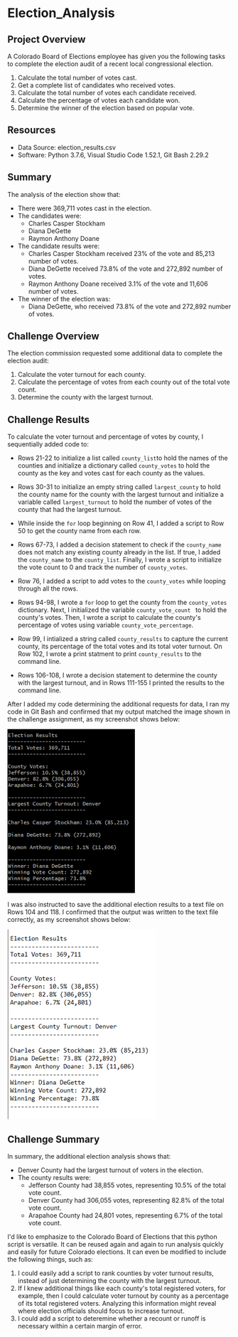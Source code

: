 # Election_Analysis

## Project Overview
A Colorado Board of Elections employee has given you the following tasks to complete the election audit of a recent local congressional election.

1. Calculate the total number of votes cast.
2. Get a complete list of candidates who received votes.
3. Calculate the total number of votes each candidate received.
4. Calculate the percentage of votes each candidate won.
5. Determine the winner of the election based on popular vote.

## Resources
- Data Source: election_results.csv
- Software: Python 3.7.6, Visual Studio Code 1.52.1, Git Bash 2.29.2

## Summary
The analysis of the election show that:
- There were 369,711 votes cast in the election.
- The candidates were:
  - Charles Casper Stockham
  - Diana DeGette
  - Raymon Anthony Doane
- The candidate results were:
  - Charles Casper Stockham received 23% of the vote and 85,213 number of votes.
  - Diana DeGette received 73.8% of the vote and 272,892 number of votes.
  - Raymon Anthony Doane received 3.1% of the vote and 11,606 number of votes.
- The winner of the election was:
  - Diana DeGette, who received 73.8% of the vote and 272,892 number of votes.
  
## Challenge Overview
The election commission requested some additional data to complete the election audit:

1. Calculate the voter turnout for each county.
2. Calculate the percentage of votes from each county out of the total vote count.
3. Determine the county with the largest turnout.

## Challenge Results

To calculate the voter turnout and percentage of votes by county, I sequentially added code to:

  - Rows 21-22 to initialize a list called `county_list`to hold the names of the counties and initialize a dictionary called `county_votes` to hold the county as the key and votes cast for each county as the values.
  
  - Rows 30-31 to initialize an empty string called `largest_county` to hold the county name for the county with the largest turnout and initialize a variable called `largest_turnout` to hold the number of votes of the county that had the largest turnout.
  
  - While inside the `for` loop beginning on Row 41, I added a script to Row 50 to get the county name from each row.
  
  - Rows 67-73, I added a decision statement to check if the `county_name` does not match any existing county already in the list. If true, I added the `county_name` to the `county_list`. Finally, I wrote a script to initialize the vote count to 0 and track the number of `county_votes`.
  
  - Row 76, I added a script to add votes to the `county_votes` while looping through all the rows.
  
  - Rows 94-98, I wrote a `for` loop to get the county from the `county_votes` dictionary. Next, I initialized the variable `county_vote_count ` to hold the county's votes. Then, I wrote a script to calculate the county's percentage of votes using variable `county_vote_percentage`.
  
  - Row 99, I intialized a string called `county_results` to capture the current county, its percentage of the total votes and its total voter turnout. On Row 102, I wrote a print statment to print `county_results` to the command line.
  
  - Rows 106-108, I wrote a decision statement to determine the county with the largest turnout, and in Rows 111-155 I printed the results to the command line.

After I added my code determining the additional requests for data, I ran my code in Git Bash and confirmed that my output matched the image shown in the challenge assignment, as my screenshot shows below:

<img src="images/Command Line Output.PNG">

I was also instructed to save the additional election results to a text file on Rows 104 and 118. I confirmed that the output was written to the text file correctly, as my screenshot shows below:

<img src="images/Text File Output.PNG">

## Challenge Summary
In summary, the additional election analysis shows that:
- Denver County had the largest turnout of voters in the election.
- The county results were:
  - Jefferson County had 38,855 votes, representing 10.5% of the total vote count.
  - Denver County had 306,055 votes, representing 82.8% of the total vote count.
  - Arapahoe County had 24,801 votes, representing 6.7% of the total vote count.
  
I'd like to emphasize to the Colorado Board of Elections that this python script is versatile. It can be reused again and again to run analysis quickly and easily for future Colorado elections. It can even be modified to include the following things, such as:

1. I could easily add a script to rank counties by voter turnout results, instead of just determining the county with the largest turnout. 
2. If I knew additional things like each county's total registered voters, for example, then I could calculate voter turnout by county as a percentage of its total registered voters. Analyzing this information might reveal where election officials should focus to increase turnout.
3. I could add a script to deteremine whether a recount or runoff is necessary within a certain margin of error.

